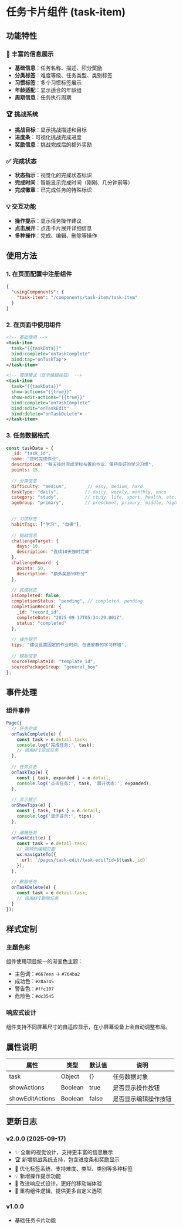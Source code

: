 # 任务卡片组件 (task-item)

## 功能特性

### 🎯 丰富的信息展示
- **基础信息**：任务名称、描述、积分奖励
- **分类标签**：难度等级、任务类型、类别标签
- **习惯标签**：多个习惯标签展示
- **年龄适配**：显示适合的年龄组
- **周期信息**：任务执行周期

### 🏆 挑战系统
- **挑战目标**：显示挑战描述和目标
- **进度条**：可视化挑战完成进度
- **奖励信息**：挑战完成后的额外奖励

### ✅ 完成状态
- **状态指示**：视觉化的完成状态标识
- **完成时间**：智能显示完成时间（刚刚、几分钟前等）
- **完成徽章**：已完成任务的特殊标识

### 💡 交互功能
- **操作提示**：显示任务操作建议
- **点击展开**：点击卡片展开详细信息
- **多种操作**：完成、编辑、删除等操作

## 使用方法

### 1. 在页面配置中注册组件

```json
{
  "usingComponents": {
    "task-item": "/components/task-item/task-item"
  }
}
```

### 2. 在页面中使用组件

```xml
<!-- 基础使用 -->
<task-item 
  task="{{taskData}}" 
  bind:complete="onTaskComplete"
  bind:tap="onTaskTap">
</task-item>

<!-- 管理模式（显示编辑按钮） -->
<task-item 
  task="{{taskData}}" 
  show-actions="{{true}}"
  show-edit-actions="{{true}}"
  bind:complete="onTaskComplete"
  bind:edit="onTaskEdit"
  bind:delete="onTaskDelete">
</task-item>
```

### 3. 任务数据格式

```javascript
const taskData = {
  _id: "task_id",
  name: "按时完成作业",
  description: "每天按时完成学校布置的作业，保持良好的学习习惯",
  points: 15,
  
  // 分类信息
  difficulty: "medium",        // easy, medium, hard
  taskType: "daily",          // daily, weekly, monthly, once
  category: "study",          // study, life, sport, health, etc.
  ageGroup: "primary",        // preschool, primary, middle, high

  
  // 习惯标签
  habitTags: ["学习", "自律"],
  
  // 挑战信息
  challengeTarget: {
    days: 10,
    description: "连续10天按时完成"
  },
  challengeReward: {
    points: 50,
    description: "额外奖励50积分"
  },
  
  // 完成状态
  isCompleted: false,
  completionStatus: "pending", // completed, pending
  completionRecord: {
    _id: "record_id",
    completeDate: "2025-09-17T05:34:29.001Z",
    status: "completed"
  },
  
  // 操作提示
  tips: "建议设置固定的作业时间，创造安静的学习环境",
  
  // 模板信息
  sourceTemplateId: "template_id",
  sourcePackageGroup: "general_boy"
};
```

## 事件处理

### 组件事件

```javascript
Page({
  // 任务完成
  onTaskComplete(e) {
    const task = e.detail.task;
    console.log('完成任务:', task);
    // 调用API完成任务
  },
  
  // 任务点击
  onTaskTap(e) {
    const { task, expanded } = e.detail;
    console.log('点击任务:', task, '展开状态:', expanded);
  },
  
  // 显示提示
  onShowTips(e) {
    const { task, tips } = e.detail;
    console.log('显示提示:', tips);
  },
  
  // 编辑任务
  onTaskEdit(e) {
    const task = e.detail.task;
    // 跳转到编辑页面
    wx.navigateTo({
      url: `/pages/task-edit/task-edit?id=${task._id}`
    });
  },
  
  // 删除任务
  onTaskDelete(e) {
    const task = e.detail.task;
    // 调用API删除任务
  }
});
```

## 样式定制

### 主题色彩
组件使用项目统一的渐变色主题：
- 主色调：`#667eea` → `#764ba2`
- 成功色：`#28a745`
- 警告色：`#ffc107`
- 危险色：`#dc3545`

### 响应式设计
组件支持不同屏幕尺寸的自适应显示，在小屏幕设备上会自动调整布局。

## 属性说明

| 属性 | 类型 | 默认值 | 说明 |
|------|------|--------|------|
| task | Object | {} | 任务数据对象 |
| showActions | Boolean | true | 是否显示操作按钮 |
| showEditActions | Boolean | false | 是否显示编辑操作按钮 |

## 更新日志

### v2.0.0 (2025-09-17)
- ✨ 全新的视觉设计，支持更丰富的信息展示
- 🏆 新增挑战系统支持，包含进度条和奖励显示
- 🎨 优化标签系统，支持难度、类型、类别等多种标签
- 💡 新增操作提示功能
- 📱 改进响应式设计，更好的移动端体验
- 🔧 重构组件逻辑，提供更多自定义选项

### v1.0.0
- 基础任务卡片功能